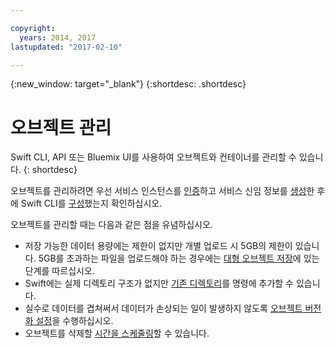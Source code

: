 ```yaml
---

copyright:
  years: 2014, 2017
lastupdated: "2017-02-10"

---
```

{:new_window: target="_blank"}
{:shortdesc: .shortdesc}

# 오브젝트 관리

Swift CLI, API 또는 Bluemix UI를 사용하여 오브젝트와 컨테이너를 관리할 수 있습니다.
{: shortdesc}

오브젝트를 관리하려면 우선 서비스 인스턴스를 [인증](/docs/services/ObjectStorage/os_authenticate.html)하고 서비스 신임 정보를 [생성](/docs/services/ObjectStorage/os_credentials.html)한 후에 Swift CLI를 [구성](/docs/services/ObjectStorage/os_configuring.html)했는지 확인하십시오. 

오브젝트를 관리할 때는 다음과 같은 점을 유념하십시오. 
  * 저장 가능한 데이터 용량에는 제한이 없지만 개별 업로드 시 5GB의 제한이 있습니다. 5GB를 초과하는 파일을 업로드해야 하는 경우에는 [대형 오브젝트 저장](/docs/services/ObjectStorage/os_large_files.html)에 있는 단계를 따르십시오. 
  * Swift에는 실제 디렉토리 구조가 없지만 [기존 디렉토리](/docs/services/ObjectStorage/os_directories.html)를 명령에 추가할 수 있습니다. 
  * 실수로 데이터를 겹쳐써서 데이터가 손상되는 일이 발생하지 않도록 [오브젝트 버전화 설정](/docs/services/ObjectStorage/os_versioning.html)을 수행하십시오. 
  * 오브젝트를 삭제할 [시간을 스케줄링](/docs/services/ObjectStorage/os_deletion.html)할 수 있습니다. 
